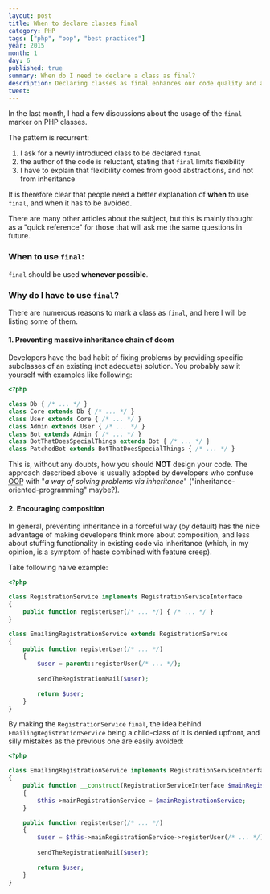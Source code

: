 ```yaml
---
layout: post
title: When to declare classes final
category: PHP
tags: ["php", "oop", "best practices"]
year: 2015
month: 1
day: 6
published: true
summary: When do I need to declare a class as final?
description: Declaring classes as final enhances our code quality and abstraction dramatically, but is it always correct?
tweet: 
---
```


<p>
    In the last month, I had a few discussions about the usage of the <code>final</code> marker on PHP classes.
</p>

<p>
    The pattern is recurrent:
</p>

<ol>
    <li>I ask for a newly introduced class to be declared <code>final</code></li>
    <li>the author of the code is reluctant, stating that <code>final</code> limits flexibility</li>
    <li>I have to explain that flexibility comes from good abstractions, and not from inheritance</li>
</ol>

<p>
    It is therefore clear that people need a better explanation of <strong>when</strong> to use <code>final</code>, 
    and when it has to be avoided.
</p>

<p>
    There are many other articles about the subject, but this is mainly thought as a "quick reference" for those
    that will ask me the same questions in future.
</p>

<h3>When to use <code>final</code>:</h3>

<p>
    <code>final</code> should be used <strong>whenever possible</strong>.
</p>

<h3>Why do I have to use <code>final</code>?</h3>

<p>
    There are numerous reasons to mark a class as <code>final</code>, and here I will be listing some of them.
</p>

<h4>1. Preventing massive inheritance chain of doom</h4> 

<p>
    Developers have the bad habit of fixing problems by providing specific subclasses of an existing (not adequate)
    solution. You probably saw it yourself with examples like following:
</p>

~~~php
<?php

class Db { /* ... */ }
class Core extends Db { /* ... */ }
class User extends Core { /* ... */ }
class Admin extends User { /* ... */ }
class Bot extends Admin { /* ... */ }
class BotThatDoesSpecialThings extends Bot { /* ... */ }
class PatchedBot extends BotThatDoesSpecialThings { /* ... */ }
~~~

<p>
    This is, without any doubts, how you should <strong>NOT</strong> design your code. The approach described above is 
    usually adopted by developers who confuse <abbr title="Object Oriented Programming">OOP</abbr> with "<cite>a way 
    of solving problems via inheritance</cite>" ("inheritance-oriented-programming" maybe?).
</p>

<h4>2. Encouraging composition</h4>

<p>
    In general, preventing inheritance in a forceful way (by default) has the nice advantage of making developers 
    think more about composition, and less about stuffing functionality in existing code via inheritance (which, in my
    opinion, is a symptom of haste combined with feature creep).
</p>

<p>
    Take following naive example:
</p>

~~~php
<?php

class RegistrationService implements RegistrationServiceInterface
{
    public function registerUser(/* ... */) { /* ... */ }
}

class EmailingRegistrationService extends RegistrationService
{
    public function registerUser(/* ... */) 
    {
        $user = parent::registerUser(/* ... */);
        
        sendTheRegistrationMail($user);
        
        return $user;
    }
}
~~~

<p>
    By making the <code>RegistrationService</code> <code>final</code>, the idea behind 
    <code>EmailingRegistrationService</code> being a child-class of it is denied upfront, and silly mistakes as
    the previous one are easily avoided:
</p>


~~~php
<?php

class EmailingRegistrationService implements RegistrationServiceInterface
{
    public function __construct(RegistrationServiceInterface $mainRegistrationService) 
    {
        $this->mainRegistrationService = $mainRegistrationService;
    }

    public function registerUser(/* ... */) 
    {
        $user = $this->mainRegistrationService->registerUser(/* ... */);
        
        sendTheRegistrationMail($user);
        
        return $user;
    }
}
~~~